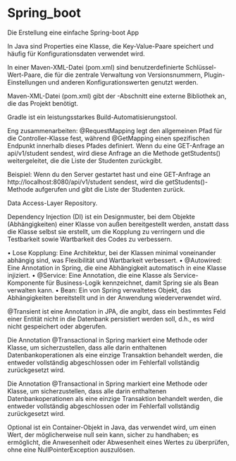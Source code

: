# Spring_boot
Die Erstellung eine einfache Spring-boot App

In Java sind Properties eine Klasse, die Key-Value-Paare speichert und häufig für Konfigurationsdaten verwendet wird.

In einer Maven-XML-Datei (pom.xml) sind <properties> benutzerdefinierte Schlüssel-Wert-Paare, die für die zentrale Verwaltung von Versionsnummern, Plugin-Einstellungen und anderen Konfigurationswerten genutzt werden.

Maven-XML-Datei (pom.xml) gibt der <dependency>-Abschnitt eine externe Bibliothek an, die das Projekt benötigt.

Gradle ist ein leistungsstarkes Build-Automatisierungstool.

Eng zusammenarbeiten: @RequestMapping legt den allgemeinen Pfad für die Controller-Klasse fest, während @GetMapping einen spezifischen Endpunkt innerhalb dieses Pfades definiert. Wenn du eine GET-Anfrage an api/v1/student sendest, wird diese Anfrage an die Methode getStudents() weitergeleitet, die die Liste der Studenten zurückgibt.

Beispiel: Wenn du den Server gestartet hast und eine GET-Anfrage an http://localhost:8080/api/v1/student sendest, wird die getStudents()-Methode aufgerufen und gibt die Liste der Studenten zurück.

Data Access-Layer Repository.

Dependency Injection (DI) ist ein Designmuster, bei dem Objekte (Abhängigkeiten) einer Klasse von außen bereitgestellt werden, anstatt dass die Klasse selbst sie erstellt, um die Kopplung zu verringern und die Testbarkeit sowie Wartbarkeit des Codes zu verbessern.

• Lose Kopplung: Eine Architektur, bei der Klassen minimal voneinander abhängig sind, was Flexibilität und Wartbarkeit verbessert.
• @Autowired: Eine Annotation in Spring, die eine Abhängigkeit automatisch in eine Klasse injiziert.
• @Service: Eine Annotation, die eine Klasse als Service-Komponente für Business-Logik kennzeichnet, damit Spring sie als Bean verwalten kann.
• Bean: Ein von Spring verwaltetes Objekt, das Abhängigkeiten bereitstellt und in der Anwendung wiederverwendet wird.

@Transient ist eine Annotation in JPA, die angibt, dass ein bestimmtes Feld einer Entität nicht in die Datenbank persistiert werden soll, d.h., es wird nicht gespeichert oder abgerufen.

Die Annotation @Transactional in Spring markiert eine Methode oder Klasse, um sicherzustellen, dass alle darin enthaltenen Datenbankoperationen als eine einzige Transaktion behandelt werden, die entweder vollständig abgeschlossen oder im Fehlerfall vollständig zurückgesetzt wird.

Die Annotation @Transactional in Spring markiert eine Methode oder Klasse, um sicherzustellen, dass alle darin enthaltenen Datenbankoperationen als eine einzige Transaktion behandelt werden, die entweder vollständig abgeschlossen oder im Fehlerfall vollständig zurückgesetzt wird.

Optional<Student> ist ein Container-Objekt in Java, das verwendet wird, um einen Wert, der möglicherweise null sein kann, sicher zu handhaben; es ermöglicht, die Anwesenheit oder Abwesenheit eines Wertes zu überprüfen, ohne eine NullPointerException auszulösen.